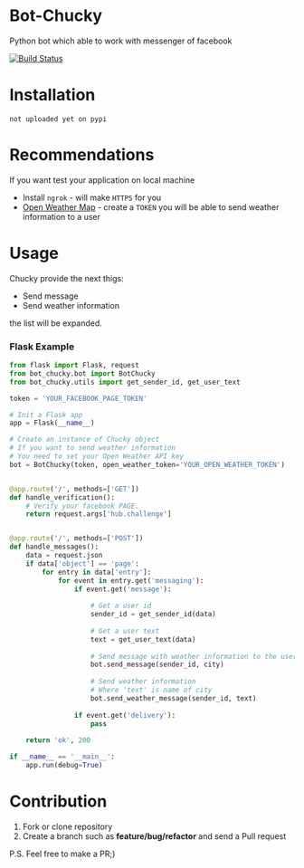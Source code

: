 # Bot-Chucky

Python bot which able to work with messenger of facebook

[![Build Status](https://travis-ci.org/MichaelYusko/Bot-Chucky.svg?branch=master)](https://travis-ci.org/MichaelYusko/Bot-Chucky)

Installation
=================================
```
not uploaded yet on pypi
```

Recommendations
=================================
If you want test your application on local machine
 * Install `ngrok` - will make `HTTPS` for you 
 * [Open Weather Map](https://openweathermap.org/api) - create a `TOKEN` you will  be able to send weather information to a user
 

Usage
=================================
Chucky provide the next thigs:

 * Send message
 * Send weather information
 
the list will be expanded.

### Flask Example
```python
from flask import Flask, request
from bot_chucky.bot import BotChucky
from bot_chucky.utils import get_sender_id, get_user_text

token = 'YOUR_FACEBOOK_PAGE_TOKEN'

# Init a Flask app
app = Flask(__name__)

# Create an instance of Chucky object
# If you want to send weather information
# You need to set your Open Weather API key
bot = BotChucky(token, open_weather_token='YOUR_OPEN_WEATHER_TOKEN')


@app.route('/', methods=['GET'])
def handle_verification():
    # Verify your facebook PAGE.
    return request.args['hub.challenge']


@app.route('/', methods=['POST'])
def handle_messages():
    data = request.json
    if data['object'] == 'page':
        for entry in data['entry']:
            for event in entry.get('messaging'):
                if event.get('message'):
                
                    # Get a user id
                    sender_id = get_sender_id(data)
                    
                    # Get a user text
                    text = get_user_text(data)
                    
                    # Send message with weather information to the user
                    bot.send_message(sender_id, city)
                    
                    # Send weather information
                    # Where 'text' is name of city
                    bot.send_weather_message(sender_id, text)
                    
                if event.get('delivery'):
                    pass
                
    return 'ok', 200

if __name__ == '__main__':
    app.run(debug=True)
```

Contribution
=================================
1. Fork or clone repository
2. Create a branch such as **feature/bug/refactor** and send a Pull request

P.S. Feel free to make a PR;)